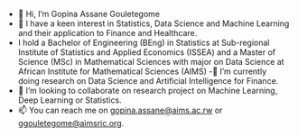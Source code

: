 - 👋 Hi, I’m Gopina Assane Gouletegome
- 👀 I have a keen interest in Statistics, Data Science and Machine Learning and their application to Finance and Healthcare.
- I hold a Bachelor of Engineering (BEng) in Statistics at Sub-regional Institute of Statistics and Applied Economics (ISSEA) and a Master of Science (MSc) in Mathematical Sciences with major on Data Science at African Institute for Mathematical Sciences (AIMS)
-🌱 I’m currently doing research on Data Science and Artificial Intelligence for Finance.
- 💞️ I’m looking to collaborate on research project on Machine Learning, Deep Learning or Statistics.
- 📫 You can reach me on gopina.assane@aims.ac.rw or ggouletegome@aimsric.org.

<!---
Gopinacode/Gopinacode is a ✨ special ✨ repository because its `README.md` (this file) appears on your GitHub profile.
You can click the Preview link to take a look at your changes.
--->
